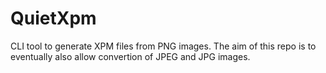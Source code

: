 # QuietXpm
CLI tool to generate XPM files from PNG images. The aim of this repo is to eventually also allow convertion of JPEG and JPG images.
